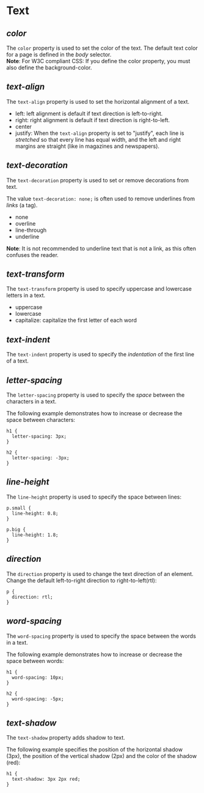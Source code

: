 # Text
## _color_
The `color` property is used to set the color of the text. The default text color for a page is defined in the _body_ selector.  
**Note**: For W3C compliant CSS: If you define the color property, you must also define the background-color.

## _text-align_
The `text-align` property is used to set the horizontal alignment of a text.
* left: left alignment is default if text direction is left-to-right.
* right: right alignment is default if text direction is right-to-left.  
* center
* justify: When the `text-align` property is set to "justify", each line is _stretched_ so that every line has equal width, and the left and right margins are straight (like in magazines and newspapers).

## _text-decoration_
The `text-decoration` property is used to set or remove decorations from text.

The value `text-decoration: none;` is often used to remove underlines from _links_ (a tag).
* none
* overline
* line-through
* underline

**Note**: It is not recommended to underline text that is not a link, as this often confuses the reader.

## _text-transform_
The `text-transform` property is used to specify uppercase and lowercase letters in a text.
* uppercase
* lowercase
* capitalize: capitalize the first letter of each word

## _text-indent_
The `text-indent` property is used to specify the _indentation_ of the first line of a text.

## _letter-spacing_
The `letter-spacing` property is used to specify the _space_ between the characters in a text.

The following example demonstrates how to increase or decrease the space between characters:
```
h1 {
  letter-spacing: 3px;
}

h2 {
  letter-spacing: -3px;
}
```

## _line-height_
The `line-height` property is used to specify the space between lines:
```
p.small {
  line-height: 0.8;
}

p.big {
  line-height: 1.8;
}
```

## _direction_
The `direction` property is used to change the text direction of an element.   
Change the default left-to-right direction to right-to-left(rtl):
```
p {
  direction: rtl;
}
```

## _word-spacing_
The `word-spacing` property is used to specify the space between the words in a text.

The following example demonstrates how to increase or decrease the space between words: 
```
h1 {
  word-spacing: 10px;
}

h2 {
  word-spacing: -5px;
}
```

## _text-shadow_
The `text-shadow` property adds shadow to text.

The following example specifies the position of the horizontal shadow (3px), the position of the vertical shadow (2px) and the color of the shadow (red):
```
h1 {
  text-shadow: 3px 2px red;
}
```

